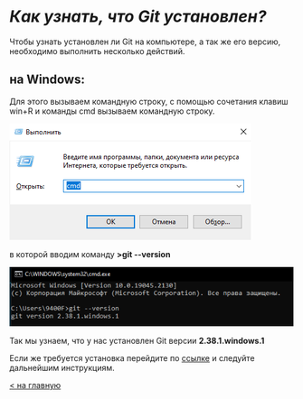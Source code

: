 # ___Как узнать, что Git установлен?___

Чтобы узнать установлен ли Git на компьютере, а так же его версию, необходимо выполнить несколько действий.

## на Windows:

Для этого вызываем командную строку, с помощью сочетания клавиш win+R и команды cmd вызываем командную строку.

![](./storage/vipolnit.png)

в которой вводим команду __>git --version__

![](./storage/gitversion.png)

Так мы узнаем, что у нас установлен Git версии **2.38.1.windows.1**

Если же требуется установка перейдите по [ссылке](https://git-scm.com/download/win) и следуйте дальнейшим инструкциям.

[< на главную](./readme.md)